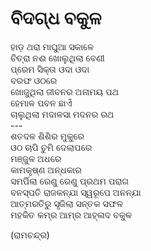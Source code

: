 # ବିଦଗ୍ଧ ବକୁଳ

ହାଡ଼ ଥରା ମାଘୁଆ ସକାଳେ  
ଚିତ୍ରା ନଈ ଖୋଲୁଥିଲା ବେଣୀ  
ପ୍ରେମ ସିକ୍ତା ଓଦା ଓଦା  
ବରଫ ଓଠରେ  
ଖୋଜୁଥିଲା ଜୀବନର ଅନାମୟ ପଥ  
ହେମାଳ ପବନ ଛାଏଁ  
ଚାଲୁଥିଲା ମଦାଳସା ମଦନର ରଥ  
    ---  
ଶତଦଳ ଶିଶିର ମୁକୁରେ  
ଓଠ ଚାପି ଚୁମି ଦେଲାପରେ  
ମଞ୍ଜୁଳ ଅଧରେ  
କାମକୃଷ୍ଣ ଅନ୍ଧକାର  
ସମର୍ପିଲା ରେଣୁ ରେଣୁ ପ୍ରଥମ ପରାଗ  
ବନସ୍ପତି ରାଜକନ୍ଯା ସ୍ୱରୂପେ ଅନନ୍ଯା  
ଆତ୍ମରତିରୁ ସୃଜିଲା ସନ୍ତକ ସଫଳ  
ମହକିତ କମ୍ର ଆମ୍ର ଆହ୍ଳାଦ ବକୁଳ  

(ରାମଚନ୍ଦ୍ର)

